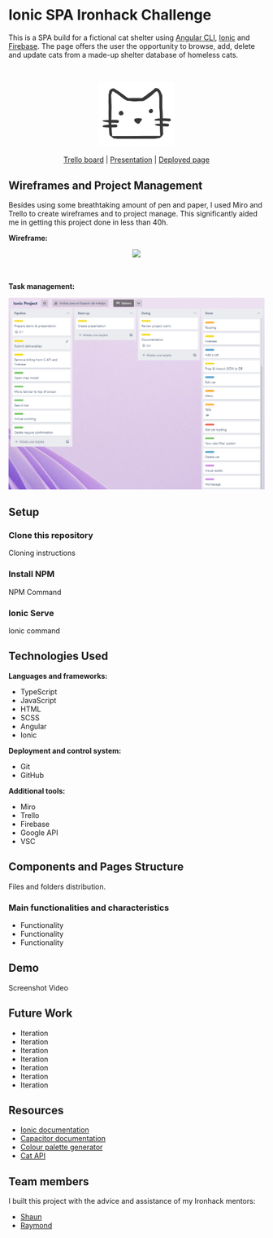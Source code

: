 # Ionic SPA Ironhack Challenge

This is a SPA build for a fictional cat shelter using [Angular CLI](https://github.com/angular/angular-cli), [Ionic](https://ionicframework.com/) and [Firebase](https://firebase.google.com/). The page offers the user the opportunity to browse, add, delete and update cats from a made-up shelter database of homeless cats.

<br>
<p align="center">
  <img src="/src/assets/images/cat-shelter-logo.png" style="width:150px;"/>
</p>
<p align="center">
<a href="https://trello.com/b/eRTb7466/ionic-project">Trello board</a>
|
<a href="">Presentation</a>
|
<a href="https://cat-shelter-ionic.web.app/">Deployed page</a>
</p>

## Wireframes and Project Management

Besides using some breathtaking amount of pen and paper, I used Miro and Trello to create wireframes and to project manage. This significantly aided me in getting this project done in less than 40h.

**Wireframe:**

<p align="center">
  <img src="/src/assets/readme/miro-wireframe.png"/>
</p>

<br>

**Task management:**

<p align="center">
  <img src="/src/assets/images/trello.png"/>
</p>

## Setup

### Clone this repository

Cloning instructions

### Install NPM

NPM Command

### Ionic Serve

Ionic command

## Technologies Used

**Languages and frameworks:**

- TypeScript
- JavaScript
- HTML
- SCSS
- Angular
- Ionic

**Deployment and control system:**

- Git
- GitHub

**Additional tools:**

- Miro
- Trello
- Firebase
- Google API
- VSC

## Components and Pages Structure

Files and folders distribution.

### Main functionalities and characteristics

- Functionality
- Functionality
- Functionality

## Demo

Screenshot
Video

## Future Work

- Iteration
- Iteration
- Iteration
- Iteration
- Iteration
- Iteration
- Iteration

## Resources

- [Ionic documentation](https://ionicframework.com/docs)
- [Capacitor documentation](https://capacitorjs.com/docs)
- [Colour palette generator](https://coolors.co/4c8577-a6ece0-7adfbb-9d44b5-32322c)
- [Cat API](https://thecatapi.com/)

## Team members

I built this project with the advice and assistance of my Ironhack mentors:

- [Shaun](https://github.com/IronhackShaun)
- [Raymond](https://github.com/RaymondMaroun)
